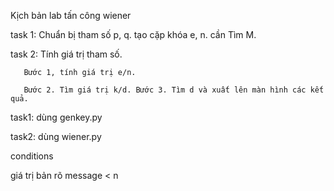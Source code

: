 Kịch bản lab tấn công wiener

task 1: Chuẩn bị tham số p, q. tạo cặp khóa e, n. cần Tìm M. 

task 2: Tính giá trị tham số. 

       Bước 1, tính giá trị e/n. 

       Bước 2. Tìm giá trị k/d. Bước 3. Tìm d và xuất lên màn hình các kết quả.

task1: dùng genkey.py

task2: dùng wiener.py


conditions

giá trị bản rõ message < n
